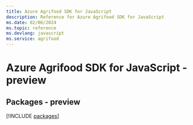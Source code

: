```yaml
---
title: Azure Agrifood SDK for JavaScript
description: Reference for Azure Agrifood SDK for JavaScript
ms.date: 02/06/2024
ms.topic: reference
ms.devlang: javascript
ms.service: agrifood
---
```

# Azure Agrifood SDK for JavaScript - preview
## Packages - preview
[!INCLUDE [packages](agrifood-index.md)]